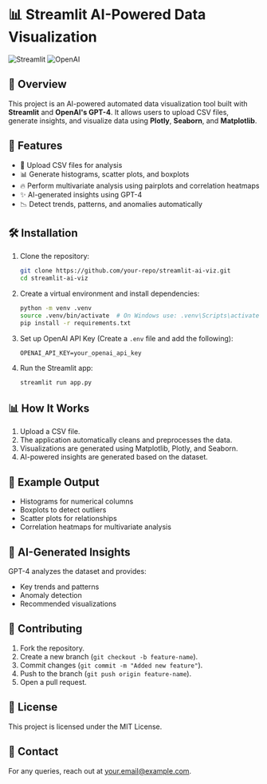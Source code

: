 # 📊 Streamlit AI-Powered Data Visualization

![Streamlit](https://streamlit.io/images/brand/streamlit-logo-primary-colormark-darktext.png) ![OpenAI](https://upload.wikimedia.org/wikipedia/commons/4/4d/OpenAI_Logo.svg)

## 🚀 Overview
This project is an AI-powered automated data visualization tool built with **Streamlit** and **OpenAI's GPT-4**. It allows users to upload CSV files, generate insights, and visualize data using **Plotly**, **Seaborn**, and **Matplotlib**.

## 🎯 Features
- 📂 Upload CSV files for analysis
- 📊 Generate histograms, scatter plots, and boxplots
- 🔥 Perform multivariate analysis using pairplots and correlation heatmaps
- ✨ AI-generated insights using GPT-4
- 📉 Detect trends, patterns, and anomalies automatically

## 🛠️ Installation

1. Clone the repository:
   ```sh
   git clone https://github.com/your-repo/streamlit-ai-viz.git
   cd streamlit-ai-viz
   ```

2. Create a virtual environment and install dependencies:
   ```sh
   python -m venv .venv
   source .venv/bin/activate  # On Windows use: .venv\Scripts\activate
   pip install -r requirements.txt
   ```

3. Set up OpenAI API Key (Create a `.env` file and add the following):
   ```env
   OPENAI_API_KEY=your_openai_api_key
   ```

4. Run the Streamlit app:
   ```sh
   streamlit run app.py
   ```

## 📊 How It Works
1. Upload a CSV file.
2. The application automatically cleans and preprocesses the data.
3. Visualizations are generated using Matplotlib, Plotly, and Seaborn.
4. AI-powered insights are generated based on the dataset.

## 📌 Example Output
- Histograms for numerical columns
- Boxplots to detect outliers
- Scatter plots for relationships
- Correlation heatmaps for multivariate analysis

## 🤖 AI-Generated Insights
GPT-4 analyzes the dataset and provides:
- Key trends and patterns
- Anomaly detection
- Recommended visualizations

## 🤝 Contributing
1. Fork the repository.
2. Create a new branch (`git checkout -b feature-name`).
3. Commit changes (`git commit -m "Added new feature"`).
4. Push to the branch (`git push origin feature-name`).
5. Open a pull request.

## 📜 License
This project is licensed under the MIT License.

## 📧 Contact
For any queries, reach out at [your.email@example.com](mailto:your.email@example.com).

